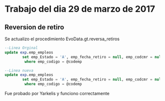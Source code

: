 # Trabajo del dia 29 de marzo de 2017

## Reversion de retiro

Se actualizo el procedimiento EvoData.gt.reversa_retiros

```sql
--Linea Orginal
update exp.emp_empleos 
        set emp_Estado = 'A', emp_fecha_retiro = null, emp_codcmr = null, emp_codmrt = NULL
         where emp_codigo = @codemp

--Linea nueva
update exp.emp_empleos 
        set emp_Estado = 'A', emp_fecha_retiro = null, emp_codcmr = null, emp_codmrt = NULL, emp_estado_activo = 'A'
         where emp_codigo = @codemp
```

Fue probado por Yarkelis y funciono correctamente
